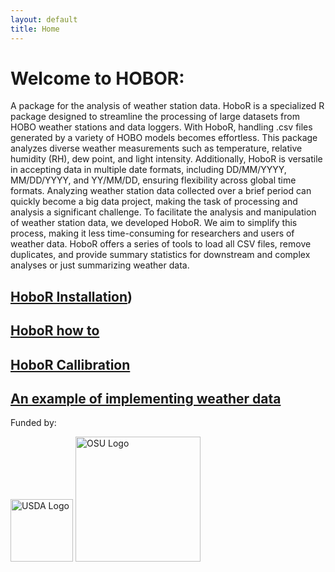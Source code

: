 ```yaml
---
layout: default
title: Home
---
```


 # Welcome to HOBOR:
  A package for the analysis of weather station data. HoboR is a specialized R package designed to streamline the processing of large datasets from HOBO weather stations and data loggers. With HoboR, handling .csv files generated by a variety of HOBO models becomes effortless. This package analyzes diverse weather measurements such as temperature, relative humidity (RH), dew point, and light intensity. Additionally, HoboR is versatile in accepting data in multiple date formats, including DD/MM/YYYY, MM/DD/YYYY, and YY/MM/DD, ensuring flexibility across global time formats. Analyzing weather station data collected over a brief period can quickly become a big data project, making the task of processing and analysis a significant challenge. To facilitate the analysis and manipulation of weather station data, we developed HoboR. We aim to simplify this process, making it less time-consuming for researchers and users of weather data. HoboR offers a series of tools to load all CSV files, remove duplicates, and provide summary statistics for downstream and complex analyses or just summarizing weather data.

## [HoboR Installation](https://github.com/LeBoldus-Lab/hoboR/blob/main/docs/_posts/2024-04-05-hoborinstallation.md))

## [HoboR how to]()

## [HoboR Callibration](https://github.com/LeBoldus-Lab/hoboR/blob/main/docs/_posts/2024-04-05_sky-calibration.md)

## [An example of implementing weather data](https://github.com/LeBoldus-Lab/hoboR/blob/main/docs/_posts/2024-04-05-samplingtrends.md)

<p>Funded by:</p>
<img src="/images/USDA-logo.png" alt="USDA Logo" style="width: 100px;"/>
<img src="/images/osu-logo.png" alt="OSU Logo" style="width: 200px;"/>
